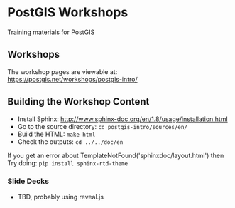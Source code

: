 # PostGIS Workshops

Training materials for PostGIS

## Workshops

The workshop pages are viewable at: https://postgis.net/workshops/postgis-intro/

## Building the Workshop Content

* Install Sphinx: http://www.sphinx-doc.org/en/1.8/usage/installation.html
* Go to the source directory: `cd postgis-intro/sources/en/`
* Build the HTML: `make html`
* Check the outputs: `cd ../../doc/en`

If you get an error about TemplateNotFound('sphinxdoc/layout.html') then
Try doing:
`pip install sphinx-rtd-theme`

### Slide Decks

* TBD, probably using reveal.js
